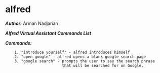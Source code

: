 # alfred

**_Author:_** Arman Nadjarian

**_Alfred Virtual Assistant Commands List_**

**_Commands:_**

        1. "introduce yourself" - alfred introduces himself
        2. "open google" - alfred opens a blank google search page
        3. "google search" - prompts the user to say the search phrase
                             that will be searched for on Google.
